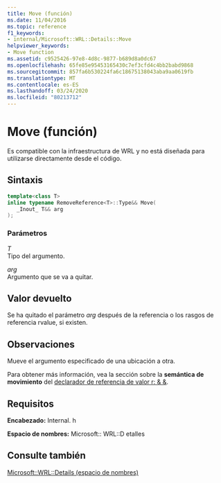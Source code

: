 ```yaml
---
title: Move (función)
ms.date: 11/04/2016
ms.topic: reference
f1_keywords:
- internal/Microsoft::WRL::Details::Move
helpviewer_keywords:
- Move function
ms.assetid: c9525426-97e8-4d8c-9877-b689d8a0dc67
ms.openlocfilehash: 65fe85e95453165430c7ef3cfd4c4bb2babd9868
ms.sourcegitcommit: 857fa6b530224fa6c18675138043aba9aa0619fb
ms.translationtype: MT
ms.contentlocale: es-ES
ms.lasthandoff: 03/24/2020
ms.locfileid: "80213712"
---
```

# <a name="move-function"></a>Move (función)

Es compatible con la infraestructura de WRL y no está diseñada para utilizarse directamente desde el código.

## <a name="syntax"></a>Sintaxis

```cpp
template<class T>
inline typename RemoveReference<T>::Type&& Move(
   _Inout_ T&& arg
);
```

### <a name="parameters"></a>Parámetros

*T*<br/>
Tipo del argumento.

*arg*<br/>
Argumento que se va a quitar.

## <a name="return-value"></a>Valor devuelto

Se ha quitado el parámetro *arg* después de la referencia o los rasgos de referencia rvalue, si existen.

## <a name="remarks"></a>Observaciones

Mueve el argumento especificado de una ubicación a otra.

Para obtener más información, vea la sección sobre la **semántica de movimiento** del [declarador de referencia de valor r: & &](../../cpp/rvalue-reference-declarator-amp-amp.md).

## <a name="requirements"></a>Requisitos

**Encabezado:** Internal. h

**Espacio de nombres:** Microsoft:: WRL::D etalles

## <a name="see-also"></a>Consulte también

[Microsoft::WRL::Details (espacio de nombres)](microsoft-wrl-details-namespace.md)
